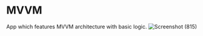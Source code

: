# MVVM
App which features MVVM architecture with basic logic.
![Screenshot (815)](https://github.com/kajendra10/MVVM/assets/84381668/c9b6761c-e7c1-440d-a543-f81a475661e7)
